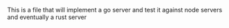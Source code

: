 This is a file that will implement a go server and test it against 
node servers and eventually a rust server
